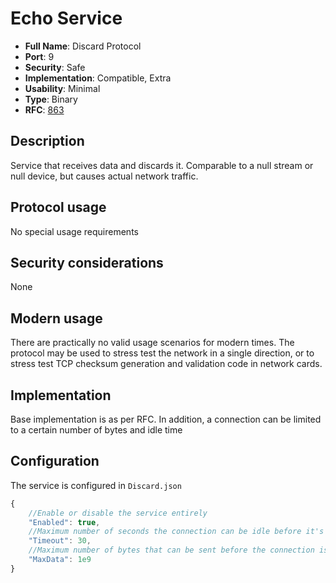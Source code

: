 # Echo Service

- **Full Name**: Discard Protocol
- **Port**: 9
- **Security**: Safe
- **Implementation**: Compatible, Extra
- **Usability**: Minimal
- **Type**: Binary
- **RFC**: [863](https://www.rfc-editor.org/rfc/rfc863)

## Description

Service that receives data and discards it.
Comparable to a null stream or null device,
but causes actual network traffic.

## Protocol usage

No special usage requirements

## Security considerations

None

## Modern usage

There are practically no valid usage scenarios for modern times. The protocol may be used to stress test the network in a single direction, or to stress test TCP checksum generation and validation code in network cards.

## Implementation

Base implementation is as per RFC.
In addition, a connection can be limited to a certain number of bytes and idle time

## Configuration

The service is configured in `Discard.json`

```js
{
	//Enable or disable the service entirely
	"Enabled": true,
	//Maximum number of seconds the connection can be idle before it's terminated. Zero or negative disables this feature
	"Timeout": 30,
	//Maximum number of bytes that can be sent before the connection is terminated
	"MaxData": 1e9
}
```
